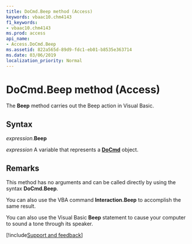 ```yaml
---
title: DoCmd.Beep method (Access)
keywords: vbaac10.chm4143
f1_keywords:
- vbaac10.chm4143
ms.prod: access
api_name:
- Access.DoCmd.Beep
ms.assetid: 822a565d-89d9-fdc1-eb01-b8535e363714
ms.date: 03/06/2019
localization_priority: Normal
---
```



# DoCmd.Beep method (Access)

The **Beep** method carries out the Beep action in Visual Basic.


## Syntax

_expression_.**Beep**

_expression_ A variable that represents a **[DoCmd](Access.DoCmd.md)** object.


## Remarks

This method has no arguments and can be called directly by using the syntax **DoCmd.Beep**.

You can also use the VBA command **Interaction.Beep** to accomplish the same result.

You can also use the Visual Basic **Beep** statement to cause your computer to sound a tone through its speaker.



[!include[Support and feedback](~/includes/feedback-boilerplate.md)]